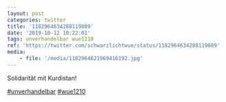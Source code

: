 ```yaml
---
layout: post
categories: twitter
title: '1182964634288119809'
date: '2019-10-12 10:22:01'
tags: unverhandelbar wue1210
ref: 'https://twitter.com/schwarzlichtwue/status/1182964634288119809'
media:
    - file: '/media/1182964621969416192.jpg'
---
```

Solidarität mit Kurdistan!

[#unverhandelbar](/t/unverhandelbar) [#wue1210](/t/wue1210) 